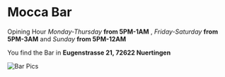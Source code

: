 # Mocca Bar

Opining Hour *Monday-Thursday* **from 5PM-1AM** , *Friday-Saturday* **from 5PM-3AM** and *Sunday* **from 5PM-12AM**

You find the Bar in **Eugenstrasse 21, 72622 Nuertingen**


![Bar Pics](https://s3-media4.fl.yelpcdn.com/bphoto/BA26WiVf5TpaDxpjrg1wkA/o.jpg "Bar from inside'.")
